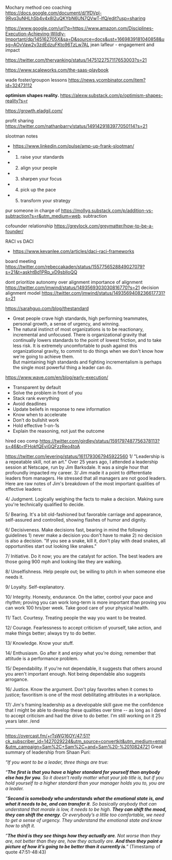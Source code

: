 Mochary method ceo coaching https://docs.google.com/document/d/1fDVpl-9Rvq3uNHLhSb4v4x8l2uQKYbN6UN7QVwT-lfQ/edit?usp=sharing

https://www.google.com/url?q=https://www.amazon.com/Disciplines-Execution-Achieving-Wildly-Important/dp/145162705X&sa=D&source=docs&ust=1669839181040858&usg=AOvVaw2y3zdEdzuFKto96TzLw7AL jean lafleur - engagement and impact

https://twitter.com/theryanking/status/1475122757117653003?s=21

https://www.scaleworks.com/the-saas-playbook


wade foster/groupon lessons https://news.ycombinator.com/item?id=32473112

**optimism shapes reality.** https://alexw.substack.com/p/optimism-shapes-reality?s=r

https://growth.eladgil.com/

profit sharing
https://twitter.com/nathanbarry/status/1491429183977050114?s=21

slootman notes
- https://www.linkedin.com/pulse/amp-up-frank-slootman/
- 1. raise your standards 
- 2. align your people 
- 3. sharpen your focus 
- 4. pick up the pace 
- 5. transform your strategy


pur someone in charge of https://mollyg.substack.com/p/addition-vs-subtraction?s=r&utm_medium=web. subtraction 

cofounder relationship
https://greylock.com/greymatter/how-to-be-a-founder/


RACI vs DACI
- https://www.kevanlee.com/articles/daci-raci-frameworks

board meeting https://twitter.com/rebeccakaden/status/1557756528849027079?s=21&t=askhtBd1PRp_vD9sblIoQQ


dont prioritize autonomy over alignment
importance of alignment https://twitter.com/jmwind/status/1493569303030816770?s=21
decision alignment model https://twitter.com/jmwind/status/1493569408236617731?s=21


https://sarahguo.com/blog/thestandard
- Great people crave high standards, high performing teammates, personal growth, a sense of urgency, and winning.
- The natural instinct of most organizations is to be reactionary, incremental and unfocused. There is organizational gravity that continually lowers standards to the point of lowest friction, and to take less risk. It is extremely uncomfortable to push against this organizational gravity, to commit to do things when we don't know how we're going to achieve them.  
  But maintaining high standards and fighting incrementalism is perhaps the single most powerful thing a leader can do.
	
	
https://www.wave.com/en/blog/early-execution/
-   Transparent by default
-   Solve the problem in front of you
-   Stack rank everything
-   Avoid deadlines
-   Update beliefs in response to new information
-   Know when to accelerate
-   Don’t do bullshit work
-   Hold effective 1-on-1s
-   Explain the reasoning, not just the outcome




hired ceo comp https://twitter.com/girdley/status/1591797487756378113?s=46&t=tFHokfQEyiGQFzzReo4toA


https://twitter.com/jevering/status/1611793067945922560
1/ "Leadership is a repeatable skill, not an art." Over 25 years ago, I attended a leadership session at Netscape, run by Jim Barksdale. It was a single hour that profoundly impacted my career. 
3/ Jim made it a point to differentiate leaders from managers. He stressed that all managers are not good leaders. Here are raw notes of Jim's breakdown of the most important qualities of effective leaders:

4/ Judgment. Logically weighing the facts to make a decision. Making sure you're technically qualified to decide.

5/ Bearing. It's a bit old-fashioned but favorable carriage and appearance, self-assured and controlled, showing flashes of humor and dignity.

6/ Decisiveness. Make decisions fast, bearing in mind the following guidelines 1) never make a decision you don't have to make 2) no decision is also a decision. "If you see a snake, kill it, don't play with dead snakes, all opportunities start out looking like snakes."

7/ Initiative. Do it now; you are the catalyst for action. The best leaders are those going 900 mph and looking like they are walking.

8/ Unselfishness. Help people out; be willing to pitch in when someone else needs it.

9/ Loyalty. Self-explanatory.

10/ Integrity. Honesty, endurance. On the latter, control your pace and rhythm; proving you can work long-term is more important than proving you can work 100 hrs/per week. Take good care of your physical health.

11/ Tact. Courtesy. Treating people the way you want to be treated.

12/ Courage. Fearlessness to accept criticism of yourself, take action, and make things better; always try to do better.

13/ Knowledge. Know your stuff.

14/ Enthusiasm. Go after it and enjoy what you're doing; remember that attitude is a performance problem.

15/ Dependability. If you're not dependable, it suggests that others around you aren't important enough. Not being dependable also suggests arrogance.

16/ Justice. Know the argument. Don't play favorites when it comes to justice; favoritism is one of the most debilitating attributes in a workplace.

17/ Jim's framing leadership as a developable skill gave me the confidence that I might be able to develop these qualities over time -- as long as I dared to accept criticism and had the drive to do better. I'm still working on it 25 years later. /end

---

https://overcast.fm/+rTsWG16OY/47:51?ck_subscriber_id=1427029224&utm_source=convertkit&utm_medium=email&utm_campaign=Sam%2C+Sam%2C+and+Sam%20-%2010824721
Great summary of leadership from Shaan Puri:

_“If you want to be a leader, three things are true:_

_“**The first is that you have a higher standard for yourself than anybody else has for you**. So it doesn’t really matter what your job title is, but if you hold yourself to a higher standard than your manager holds you to, you are a leader._

_”**Second is somebody who understands what the emotional state is, and what it needs to be, and can transfer it**. So basically anybody that can understand that morale is low, it needs to be high. **They can shift the mood, they can shift the energy**. Or everybody’s a little too comfortable, we need to get a sense of urgency. They understand the emotional state and know how to shift it._

_”**The third is they see things how they actually are**. Not worse than they are, not better than they are, how they actually are. **And then they paint a picture of how it’s going to be better than it currently is**.”_ (Timestamp of quote 47:51-48:43)